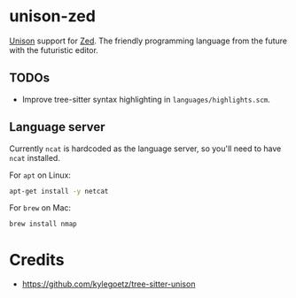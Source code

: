 # unison-zed

[Unison](https://www.unison-lang.org/) support for [Zed](https://zed.dev/). The friendly programming language from the future with the futuristic editor.

## TODOs

- Improve tree-sitter syntax highlighting in `languages/highlights.scm`.

## Language server

Currently `ncat` is hardcoded as the language server, so you'll need to have `ncat` installed.

For `apt` on Linux:

```sh
apt-get install -y netcat
```

For `brew` on Mac:

```sh
brew install nmap
```

# Credits

- https://github.com/kylegoetz/tree-sitter-unison

